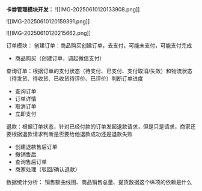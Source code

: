 **卡劵管理模块开发：**
![[IMG-20250610120133908.png]]

![[IMG-20250610120159391.png]]

![[IMG-20250610120215662.png]]


订单模块：
创建订单：商品购买创建订单，去支付，可能未支付，可能支付完成
- 商品购买（创建订单，调起微信支付）

查询订单：根据订单的支付状态（待支付、已支付、支付取消/失效）和物流状态（待发货、待收货、已收货待评价、已评价）判断订单进度
- 查询订单
- 订单详情
- 取消订单
- 立即支付

退款：根据订单状态，针对已经付款的订单发起退款请求，但是只是请求，商家还要根据退款请求判断是否要给他退款成功还是退款失败
- 创建退款售后订单
- 撤销售后
- 查询售后订单
- 商家处理（驳回/确认退款）

数据统计分析：
销售额曲线图、商品销售总量、提货数据这个纵项的依赖是什么